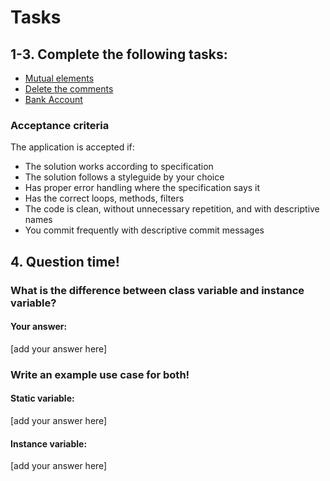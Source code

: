 
# Tasks
## 1-3. Complete the following tasks:
- [Mutual elements](mutual-elements/mutual-elements.ts)
- [Delete the comments](delete-the-comments/delete-the-comments.ts)
- [Bank Account](bank-accounts/bank-account.ts)

### Acceptance criteria
The application is accepted if:
- The solution works according to specification 
- The solution follows a styleguide by your choice 
- Has proper error handling where the specification says it 
- Has the correct loops, methods, filters 
- The code is clean, without unnecessary repetition, and with descriptive names 
- You commit frequently with descriptive commit messages 


## 4. Question time! 

### What is the difference between class variable and instance variable? 

#### Your answer:
[add your answer here]

### Write an example use case for both! 

#### Static variable:
[add your answer here]

#### Instance variable:
[add your answer here]
